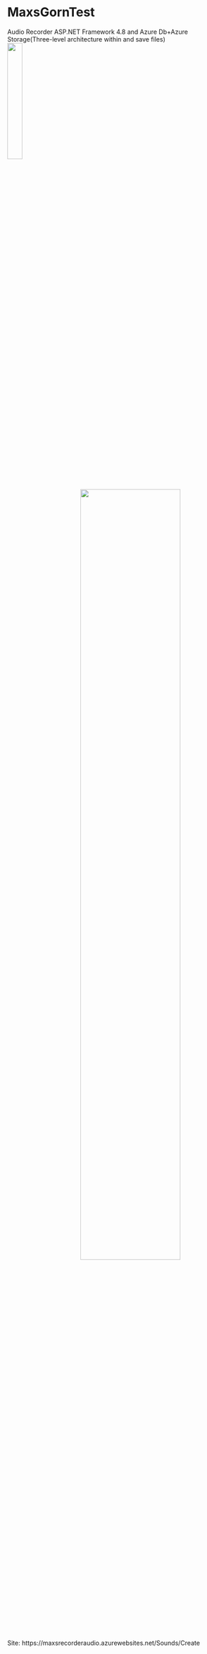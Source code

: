 # MaxsGornTest
<html>
<head>
Audio Recorder ASP.NET Framework 4.8 and Azure Db+Azure Storage(Three-level architecture within and save files)
</head>
<body>
  <div class="row"> 
  <div class="column">
    <img src="https://i.ibb.co/7Gh2LJk/photo-2020-07-15-04-07-23.jpg" align="left" width=26%  />
  </div>
  <div class="column">
  <img src="https://i.ibb.co/BG99cPM/Screenshot-1.png" align="right"  width=67% />
  </div>  
</div>
   <summary>Site: https://maxsrecorderaudio.azurewebsites.net/Sounds/Create</summary>
</body>
</html>
